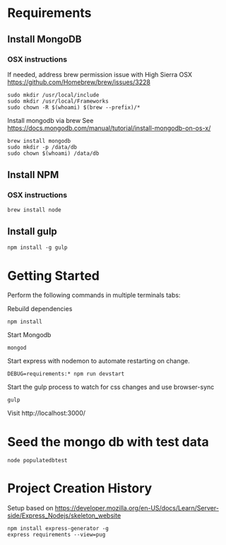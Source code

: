 # Requirements


## Install MongoDB

### OSX instructions

If needed, address brew permission issue with High Sierra OSX
https://github.com/Homebrew/brew/issues/3228

```
sudo mkdir /usr/local/include
sudo mkdir /usr/local/Frameworks
sudo chown -R $(whoami) $(brew --prefix)/*
```

Install mongodb via brew
See https://docs.mongodb.com/manual/tutorial/install-mongodb-on-os-x/

```
brew install mongodb
sudo mkdir -p /data/db
sudo chown $(whoami) /data/db
```

## Install NPM

### OSX instructions

```
brew install node
```

## Install gulp

```
npm install -g gulp
```

# Getting Started

Perform the following commands in multiple terminals tabs:

Rebuild dependencies 

```
npm install
```

Start Mongodb

```
mongod
```

Start express with nodemon to automate restarting on change.

```
DEBUG=requirements:* npm run devstart
```

Start the gulp process to watch for css changes and use browser-sync

```
gulp
```

Visit http://localhost:3000/


# Seed the mongo db with test data

```
node populatedbtest
```

# Project Creation History

Setup based on 
https://developer.mozilla.org/en-US/docs/Learn/Server-side/Express_Nodejs/skeleton_website

```
npm install express-generator -g
express requirements --view=pug
```
